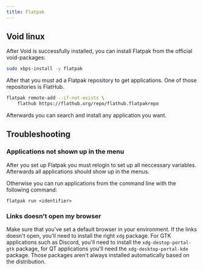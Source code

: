 ```yaml
---
title: Flatpak
---
```


## Void linux

After Void is successfully installed, you can install Flatpak from the official
void-packages:
```sh
sudo xbps-install -y flatpak
```
After that you must ad a Flatpak repository to get applications. One of those
repositories is FlatHub.
```sh
flatpak remote-add --if-not-exists \
    flathub https://flathub.org/repo/flathub.flatpakrepo
```
Afterwards you can search and install any application you want.


## Troubleshooting

### Applications not shown up in the menu

After you set up Flatpak you must relogin to set up all neccessary variables.
Afterwards all applications should show up in the menus.

Otherwise you can run applications from the command line with the following
command:
```
flatpak run <identifier>
```


### Links doesn't open my browser 

Make sure that you've set a default browser in your environment.
If the links doesn't open, you'll need to install the right `xdg` package.
For GTK applications such as Discord, you'll need to install the
`xdg-destop-portal-gtk` package, for QT applications you'll need the
`xdg-desktop-portal-kde` package.
Those packages aren't always installed automatically based on the distribution.
